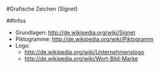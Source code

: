#Grafische Zeichen (Signet)

##Infos
 - Grundlagen: http://de.wikipedia.org/wiki/Signet
 - Piktogramme: http://de.wikipedia.org/wiki/Piktogramm
 - Logo: 
   - http://de.wikipedia.org/wiki/Unternehmenslogo
   - http://de.wikipedia.org/wiki/Wort-Bild-Marke
